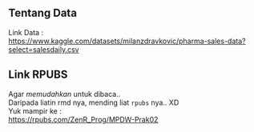 ## Tentang Data
Link Data :  
https://www.kaggle.com/datasets/milanzdravkovic/pharma-sales-data?select=salesdaily.csv   

## Link RPUBS
Agar _memudahkan_ untuk dibaca..  
Daripada liatin rmd nya, mending liat `rpubs` nya.. XD    
Yuk mampir ke :  
https://rpubs.com/ZenR_Prog/MPDW-Prak02


